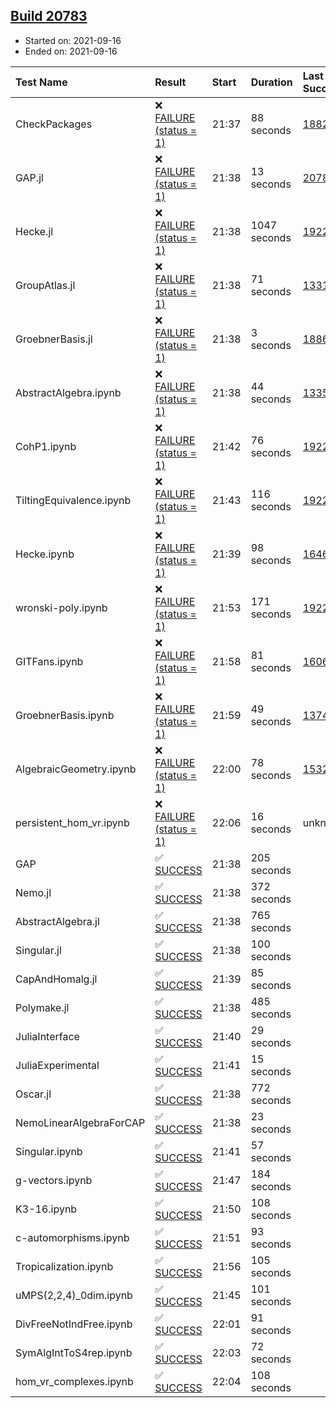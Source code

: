 ## [Build 20783](https://oscarci.mathematik.uni-kl.de/job/oscar/20783/)

* Started on: 2021-09-16
* Ended on: 2021-09-16

| Test Name    | Result | Start | Duration | Last Success | First Failure |
|:-------------|:-------|:------|:---------|:-------------|:--------------|
| CheckPackages | ❌ [FAILURE (status = 1)](https://oscarci.mathematik.uni-kl.de/job/oscar/20783/artifact/logs/build-20783/CheckPackages.log) | 21:37 | 88 seconds | [18822](https://oscarci.mathematik.uni-kl.de/job/oscar/18822/) | [18823](https://oscarci.mathematik.uni-kl.de/job/oscar/18823/) |
| GAP.jl | ❌ [FAILURE (status = 1)](https://oscarci.mathematik.uni-kl.de/job/oscar/20783/artifact/logs/build-20783/GAP.jl.log) | 21:38 | 13 seconds | [20782](https://oscarci.mathematik.uni-kl.de/job/oscar/20782/) | [20783](https://oscarci.mathematik.uni-kl.de/job/oscar/20783/) |
| Hecke.jl | ❌ [FAILURE (status = 1)](https://oscarci.mathematik.uni-kl.de/job/oscar/20783/artifact/logs/build-20783/Hecke.jl.log) | 21:38 | 1047 seconds | [19222](https://oscarci.mathematik.uni-kl.de/job/oscar/19222/) | [20152](https://oscarci.mathematik.uni-kl.de/job/oscar/20152/) |
| GroupAtlas.jl | ❌ [FAILURE (status = 1)](https://oscarci.mathematik.uni-kl.de/job/oscar/20783/artifact/logs/build-20783/GroupAtlas.jl.log) | 21:38 | 71 seconds | [13311](https://oscarci.mathematik.uni-kl.de/job/oscar/13311/) | [13312](https://oscarci.mathematik.uni-kl.de/job/oscar/13312/) |
| GroebnerBasis.jl | ❌ [FAILURE (status = 1)](https://oscarci.mathematik.uni-kl.de/job/oscar/20783/artifact/logs/build-20783/GroebnerBasis.jl.log) | 21:38 | 3 seconds | [18864](https://oscarci.mathematik.uni-kl.de/job/oscar/18864/) | [18865](https://oscarci.mathematik.uni-kl.de/job/oscar/18865/) |
| AbstractAlgebra.ipynb | ❌ [FAILURE (status = 1)](https://oscarci.mathematik.uni-kl.de/job/oscar/20783/artifact/logs/build-20783/AbstractAlgebra.ipynb.log) | 21:38 | 44 seconds | [13355](https://oscarci.mathematik.uni-kl.de/job/oscar/13355/) | [13356](https://oscarci.mathematik.uni-kl.de/job/oscar/13356/) |
| CohP1.ipynb | ❌ [FAILURE (status = 1)](https://oscarci.mathematik.uni-kl.de/job/oscar/20783/artifact/logs/build-20783/CohP1.ipynb.log) | 21:42 | 76 seconds | [19222](https://oscarci.mathematik.uni-kl.de/job/oscar/19222/) | [20152](https://oscarci.mathematik.uni-kl.de/job/oscar/20152/) |
| TiltingEquivalence.ipynb | ❌ [FAILURE (status = 1)](https://oscarci.mathematik.uni-kl.de/job/oscar/20783/artifact/logs/build-20783/TiltingEquivalence.ipynb.log) | 21:43 | 116 seconds | [19222](https://oscarci.mathematik.uni-kl.de/job/oscar/19222/) | [20152](https://oscarci.mathematik.uni-kl.de/job/oscar/20152/) |
| Hecke.ipynb | ❌ [FAILURE (status = 1)](https://oscarci.mathematik.uni-kl.de/job/oscar/20783/artifact/logs/build-20783/Hecke.ipynb.log) | 21:39 | 98 seconds | [16463](https://oscarci.mathematik.uni-kl.de/job/oscar/16463/) | [16464](https://oscarci.mathematik.uni-kl.de/job/oscar/16464/) |
| wronski-poly.ipynb | ❌ [FAILURE (status = 1)](https://oscarci.mathematik.uni-kl.de/job/oscar/20783/artifact/logs/build-20783/wronski-poly.ipynb.log) | 21:53 | 171 seconds | [19222](https://oscarci.mathematik.uni-kl.de/job/oscar/19222/) | [20152](https://oscarci.mathematik.uni-kl.de/job/oscar/20152/) |
| GITFans.ipynb | ❌ [FAILURE (status = 1)](https://oscarci.mathematik.uni-kl.de/job/oscar/20783/artifact/logs/build-20783/GITFans.ipynb.log) | 21:58 | 81 seconds | [16068](https://oscarci.mathematik.uni-kl.de/job/oscar/16068/) | [16069](https://oscarci.mathematik.uni-kl.de/job/oscar/16069/) |
| GroebnerBasis.ipynb | ❌ [FAILURE (status = 1)](https://oscarci.mathematik.uni-kl.de/job/oscar/20783/artifact/logs/build-20783/GroebnerBasis.ipynb.log) | 21:59 | 49 seconds | [13748](https://oscarci.mathematik.uni-kl.de/job/oscar/13748/) | [13749](https://oscarci.mathematik.uni-kl.de/job/oscar/13749/) |
| AlgebraicGeometry.ipynb | ❌ [FAILURE (status = 1)](https://oscarci.mathematik.uni-kl.de/job/oscar/20783/artifact/logs/build-20783/AlgebraicGeometry.ipynb.log) | 22:00 | 78 seconds | [15322](https://oscarci.mathematik.uni-kl.de/job/oscar/15322/) | [15323](https://oscarci.mathematik.uni-kl.de/job/oscar/15323/) |
| persistent_hom_vr.ipynb | ❌ [FAILURE (status = 1)](https://oscarci.mathematik.uni-kl.de/job/oscar/20783/artifact/logs/build-20783/persistent_hom_vr.ipynb.log) | 22:06 | 16 seconds | unknown | unknown |
| GAP | ✅ [SUCCESS](https://oscarci.mathematik.uni-kl.de/job/oscar/20783/artifact/logs/build-20783/GAP.log) | 21:38 | 205 seconds |  |  |
| Nemo.jl | ✅ [SUCCESS](https://oscarci.mathematik.uni-kl.de/job/oscar/20783/artifact/logs/build-20783/Nemo.jl.log) | 21:38 | 372 seconds |  |  |
| AbstractAlgebra.jl | ✅ [SUCCESS](https://oscarci.mathematik.uni-kl.de/job/oscar/20783/artifact/logs/build-20783/AbstractAlgebra.jl.log) | 21:38 | 765 seconds |  |  |
| Singular.jl | ✅ [SUCCESS](https://oscarci.mathematik.uni-kl.de/job/oscar/20783/artifact/logs/build-20783/Singular.jl.log) | 21:38 | 100 seconds |  |  |
| CapAndHomalg.jl | ✅ [SUCCESS](https://oscarci.mathematik.uni-kl.de/job/oscar/20783/artifact/logs/build-20783/CapAndHomalg.jl.log) | 21:39 | 85 seconds |  |  |
| Polymake.jl | ✅ [SUCCESS](https://oscarci.mathematik.uni-kl.de/job/oscar/20783/artifact/logs/build-20783/Polymake.jl.log) | 21:38 | 485 seconds |  |  |
| JuliaInterface | ✅ [SUCCESS](https://oscarci.mathematik.uni-kl.de/job/oscar/20783/artifact/logs/build-20783/JuliaInterface.log) | 21:40 | 29 seconds |  |  |
| JuliaExperimental | ✅ [SUCCESS](https://oscarci.mathematik.uni-kl.de/job/oscar/20783/artifact/logs/build-20783/JuliaExperimental.log) | 21:41 | 15 seconds |  |  |
| Oscar.jl | ✅ [SUCCESS](https://oscarci.mathematik.uni-kl.de/job/oscar/20783/artifact/logs/build-20783/Oscar.jl.log) | 21:38 | 772 seconds |  |  |
| NemoLinearAlgebraForCAP | ✅ [SUCCESS](https://oscarci.mathematik.uni-kl.de/job/oscar/20783/artifact/logs/build-20783/NemoLinearAlgebraForCAP.log) | 21:38 | 23 seconds |  |  |
| Singular.ipynb | ✅ [SUCCESS](https://oscarci.mathematik.uni-kl.de/job/oscar/20783/artifact/logs/build-20783/Singular.ipynb.log) | 21:41 | 57 seconds |  |  |
| g-vectors.ipynb | ✅ [SUCCESS](https://oscarci.mathematik.uni-kl.de/job/oscar/20783/artifact/logs/build-20783/g-vectors.ipynb.log) | 21:47 | 184 seconds |  |  |
| K3-16.ipynb | ✅ [SUCCESS](https://oscarci.mathematik.uni-kl.de/job/oscar/20783/artifact/logs/build-20783/K3-16.ipynb.log) | 21:50 | 108 seconds |  |  |
| c-automorphisms.ipynb | ✅ [SUCCESS](https://oscarci.mathematik.uni-kl.de/job/oscar/20783/artifact/logs/build-20783/c-automorphisms.ipynb.log) | 21:51 | 93 seconds |  |  |
| Tropicalization.ipynb | ✅ [SUCCESS](https://oscarci.mathematik.uni-kl.de/job/oscar/20783/artifact/logs/build-20783/Tropicalization.ipynb.log) | 21:56 | 105 seconds |  |  |
| uMPS(2,2,4)_0dim.ipynb | ✅ [SUCCESS](https://oscarci.mathematik.uni-kl.de/job/oscar/20783/artifact/logs/build-20783/uMPS-2-2-4-_0dim.ipynb.log) | 21:45 | 101 seconds |  |  |
| DivFreeNotIndFree.ipynb | ✅ [SUCCESS](https://oscarci.mathematik.uni-kl.de/job/oscar/20783/artifact/logs/build-20783/DivFreeNotIndFree.ipynb.log) | 22:01 | 91 seconds |  |  |
| SymAlgIntToS4rep.ipynb | ✅ [SUCCESS](https://oscarci.mathematik.uni-kl.de/job/oscar/20783/artifact/logs/build-20783/SymAlgIntToS4rep.ipynb.log) | 22:03 | 72 seconds |  |  |
| hom_vr_complexes.ipynb | ✅ [SUCCESS](https://oscarci.mathematik.uni-kl.de/job/oscar/20783/artifact/logs/build-20783/hom_vr_complexes.ipynb.log) | 22:04 | 108 seconds |  |  |
